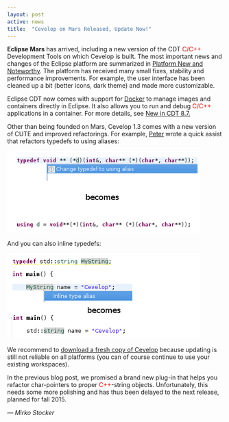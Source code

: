 ```yaml
---
layout: post
active: news
title:  "Cevelop on Mars Released, Update Now!"
---
```


**Eclipse Mars** has arrived, including a new version of the CDT <span style="color:red;">C/C++</span> Development Tools on which Cevelop is built. The most important news and changes of the Eclipse platform are summarized in [Platform New and Noteworthy](https://www.eclipse.org/eclipse/news/4.5/platform.php). The platform has received many small fixes, stability and performance improvements. For example, the user interface has been cleaned up a bit (better icons, dark theme) and made more customizable.

Eclipse CDT now comes with support for [Docker](https://www.docker.com/) to manage images and containers directly in Eclipse. It also allows you to run and debug <span style="color:red;">C/C++</span> applications in a container. For more details, see [New in CDT 8.7.](https://wiki.eclipse.org/CDT/User/NewIn87)

Other than being founded on Mars, Cevelop 1.3 comes with a new version of CUTE and improved refactorings. For example, [Peter](https://twitter.com/petersommerlad) wrote a quick assist that refactors typedefs to using aliases:

![Replacing typedefs with using](/img/replace-typedef-with-using.png)

And you can also inline typedefs:

![Inline typedef](/img/inline-typedef.png)


We recommend to [download a fresh copy of Cevelop](/download) because updating is still not reliable on all platforms (you can of course continue to use your existing workspaces). 

In the previous blog post, we promised a brand new plug-in that helps you refactor char-pointers to proper <span style="color:red;">C++</span>-string objects. Unfortunately, this needs some more polishing and has thus been delayed to the next release, planned for fall 2015. 

<p class="pull-right">
  <em>&mdash; Mirko Stocker</em>
</p>
